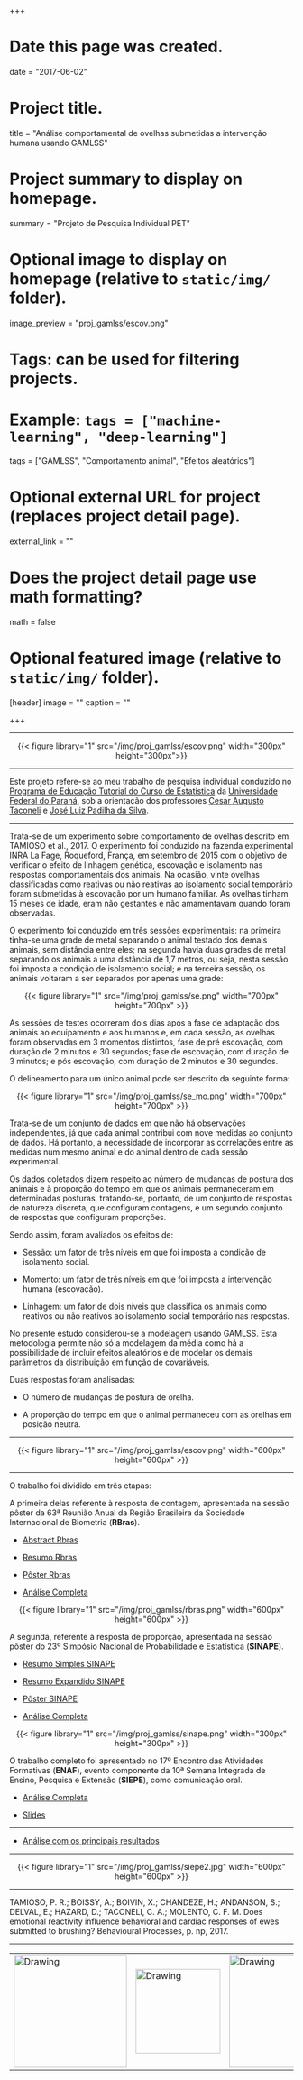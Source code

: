+++
# Date this page was created.
date = "2017-06-02"

# Project title.
title = "Análise comportamental de ovelhas submetidas a intervenção humana usando GAMLSS"

# Project summary to display on homepage.
summary = "Projeto de Pesquisa Individual PET"

# Optional image to display on homepage (relative to `static/img/` folder).
image_preview = "proj_gamlss/escov.png"

# Tags: can be used for filtering projects.
# Example: `tags = ["machine-learning", "deep-learning"]`
tags = ["GAMLSS", "Comportamento animal", "Efeitos aleatórios"]

# Optional external URL for project (replaces project detail page).
external_link = ""

# Does the project detail page use math formatting?
math = false

# Optional featured image (relative to `static/img/` folder).
[header]
image = ""
caption = ""

+++

---

<center>
{{< figure library="1" src="/img/proj_gamlss/escov.png" width="300px" height="300px">}}
</center>

---

Este projeto refere-se ao meu trabalho de pesquisa individual conduzido no [Programa de Educação Tutorial do Curso de Estatística][pet] da [Universidade Federal do Paraná][ufpr], sob a orientação dos professores [Cesar Augusto Taconeli][cesar] e [José Luiz Padilha da Silva][padilha].

---


Trata-se de um experimento sobre comportamento de ovelhas descrito em
TAMIOSO et al., 2017. O experimento foi conduzido na fazenda experimental INRA La Fage, Roqueford, França, em setembro de 2015 com o objetivo de verificar o efeito de linhagem genética, escovação e isolamento nas respostas comportamentais dos animais. Na ocasião, vinte ovelhas classificadas como reativas ou não reativas ao isolamento social temporário foram submetidas à escovação por um humano familiar. As ovelhas tinham 15 meses de idade, eram não gestantes e não amamentavam
quando foram observadas. 

O experimento foi conduzido em três sessões experimentais: na primeira tinha-se uma grade de metal separando o animal testado dos demais animais, sem distância entre eles; na segunda havia duas grades de metal separando os animais a uma distância de 1,7 metros, ou seja, nesta sessão foi imposta a condição de isolamento social; e na terceira sessão, os animais voltaram a ser separados por apenas uma grade:

<center>
{{< figure library="1" src="/img/proj_gamlss/se.png" width="700px" height="700px" >}}
</center>

As sessões de testes ocorreram dois dias após a fase de adaptação dos
animais ao equipamento e aos humanos e, em cada sessão, as ovelhas foram
observadas em 3 momentos distintos, fase de pré escovação, com duração
de 2 minutos e 30 segundos; fase de escovação, com duração de 3 minutos;
e pós escovação, com duração de 2 minutos e 30 segundos.

O delineamento para um único animal pode ser descrito da seguinte forma:

<center>
{{< figure library="1" src="/img/proj_gamlss/se_mo.png" width="700px" height="700px" >}}
</center>

Trata-se de um conjunto de dados em que não há observações independentes, já que cada animal contribui com nove medidas ao conjunto de dados. Há portanto, a necessidade de incorporar as correlações entre as medidas num mesmo animal e do animal dentro de cada sessão experimental.

Os dados coletados dizem respeito ao número de mudanças de postura dos
animais e à proporção do tempo em que os animais permaneceram em determinadas posturas, tratando-se, portanto, de um conjunto de respostas de natureza discreta, que configuram contagens, e um segundo conjunto de respostas que configuram proporções.

Sendo assim, foram avaliados os efeitos de:

  - Sessão: um fator de três níveis em que foi imposta a condição de isolamento social. 
  
  - Momento: um fator de três níveis em que foi imposta a intervenção humana (escovação).
  
  - Linhagem: um fator de dois níveis que classifica os animais como reativos ou não reativos ao isolamento social temporário nas respostas.

No presente estudo considerou-se a modelagem usando GAMLSS. Esta metodologia permite não só a modelagem da média como há a possibilidade de incluir efeitos aleatórios e de modelar os demais parâmetros da distribuição em função de covariáveis. 

Duas respostas foram analisadas: 

 - O número de mudanças de postura de orelha.
 
 - A proporção do tempo em que o animal permaneceu com as orelhas em posição neutra.

---

<center>
{{< figure library="1" src="/img/proj_gamlss/escov.png" width="600px" height="600px" >}}
</center>

---

O trabalho foi dividido em três etapas:

A primeira delas referente à resposta de contagem, apresentada na sessão pôster da 63ª Reunião Anual da Região Brasileira da Sociedade Internacional de Biometria (**RBras**).
 
 - [Abstract Rbras](/img/proj_gamlss/abstract_LINEU.pdf)
 
 - [Resumo Rbras](/img/proj_gamlss/resumo_simples_LINEU.pdf)
 
 - [Pôster Rbras](/img/proj_gamlss/posterRBras.pdf)
 
 - [Análise Completa](/img/proj_gamlss/rbras.html)
 
 <center>
{{< figure library="1" src="/img/proj_gamlss/rbras.png" width="600px" height="600px" >}}
</center>

A segunda, referente à resposta de proporção, apresentada na sessão pôster do 23º Simpósio Nacional de Probabilidade e Estatística (**SINAPE**).

 - [Resumo Simples SINAPE](/img/proj_gamlss/resumo_simples.pdf)
 
 - [Resumo Expandido SINAPE](/img/proj_gamlss/resumo_expandido_lineu3.pdf)
 
 - [Pôster SINAPE](/img/proj_gamlss/posterSINAPE.pdf)
 
 - [Análise Completa](/img/proj_gamlss/sinape.html)
 
 <center>
{{< figure library="1" src="/img/proj_gamlss/sinape.png" width="300px" height="300px" >}}
</center>

O trabalho completo foi apresentado no 17º Encontro das Atividades Formativas (**ENAF**), evento componente da 10ª Semana Integrada de Ensino, Pesquisa e Extensão (**SIEPE**), como comunicação oral.

 - [Análise Completa](/img/proj_gamlss/siepe.html)
 
 - [Slides](/img/proj_gamlss/pi_pres.pdf)
 
---

 - [Análise com os principais resultados](/img/proj_gamlss/final.html)

---

 <center>
{{< figure library="1" src="/img/proj_gamlss/siepe2.jpg" width="600px" height="600px" >}}
</center>

---

TAMIOSO, P. R.; BOISSY, A.; BOIVIN, X.; CHANDEZE, H.; ANDANSON, S.; DELVAL,
E.; HAZARD, D.; TACONELI, C. A.; MOLENTO, C. F. M. Does emotional reactivity
influence behavioral and cardiac responses of ewes submitted to brushing? Behavioural Processes, p. np, 2017.

---

<table><tr>
<td> <img src="/img/proj_gamlss/logo-pet.png" alt="Drawing" style="width: 200px;"/> </td>
<td> <img src="/img/proj_gamlss/leg.png" alt="Drawing" style="width: 150px;"/> </td>
<td> <img src="/img/proj_gamlss/ufpr.jpg" alt="Drawing" style="width: 200px;"/> </td>
</tr></table>


[cesar]: https://docs.ufpr.br/~taconeli/
[lea]: http://www.lea.ufpr.br/
[padilha]: https://docs.ufpr.br/~jlpadilha/
[pet]: https://pet-estatistica.github.io/site/
[ufpr]: http://www.ufpr.br/portalufpr/